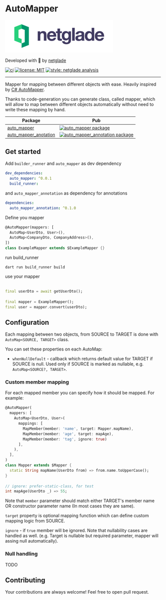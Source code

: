 # AutoMapper

<a href="https://netglade.cz/en">
  <picture>
    <source media="(prefers-color-scheme: dark)" srcset="https://raw.githubusercontent.com/netglade/.github/main/assets/netglade_logo_light.png">
    <source media="(prefers-color-scheme: light)" srcset="https://raw.githubusercontent.com/netglade/.github/main/assets/netglade_logo_dark.png">
    <img alt="netglade" src="https://raw.githubusercontent.com/netglade/.github/main/assets/netglade_logo_dark.png">
  </picture>
</a>

Developed with 💚 by [netglade][netglade_link]

[![ci][ci_badge]][ci_badge_link]
[![license: MIT][license_badge]][license_badge_link]
[![style: netglade analysis][style_badge]][style_badge_link]

---

Mapper for mapping between different objects with ease. Heavily inspired by [C# AutoMapper][auto_mapper_net_link].

Thanks to code-generation you can generate class, called mapper,
which will allow to map between different objects automatically
without need to write these mapping by hand. 

| Package                                                 | Pub                                                                                                 |
|---------------------------------------------------------|-----------------------------------------------------------------------------------------------------|
| [auto_mapper](packages/auto_mapper)          | [![auto_mapper package][auto_mapper_pub_badge]][auto_mapper_pub_link]                               |
| [auto_mapper_anotation](packages/auto_mapper_annotation) | [![auto_mapper_annotation package][auto_mapper_annotation_pub_badge]][auto_mapper_annotation_pub_link] |

## Get started

Add `builder_runner` and `auto_mapper` as dev dependency

```yaml
dev_dependencies:
  auto_mapper: ^0.0.1
  build_runner: 
```
and `auto_mapper_annotation` as dependency for annotations

```yaml
dependencies:
  auto_mapper_annotation: ^0.1.0
```

Define you mapper

```dart
@AutoMapper(mappers: [
  AutoMap<UserDto, User>(),
  AutoMap<CompanyDto, CompanyAddress>(),
])
class ExampleMapper extends $ExampleMapper {}
```

run build_runner 

```
dart run build_runner build
```

use your mapper 

```dart

final userDto = await getUserDto();

final mapper = ExampleMapper();
final user = mapper.convert(userDto);

```

## Configuration

Each mapping between two objects, from SOURCE to TARGET is done with `AutoMap<SOURCE, TARGET>` class. 

You can set these properties on each AutoMap: 

 - `whenNullDefault` - callback which returns default value for TARGET if SOURCE is null. Used only if SOURCE is marked as nullable, e.g. `AutoMap<SOURCE?, TARGET>`. 

### Custom member mapping

For each mapped member you can specify how it should be mapped. For example: 

```dart
@AutoMapper(
  mappers: [
    AutoMap<UserDto, User>(
      mappings: [
        MapMember(member: 'name', target: Mapper.mapName),
        MapMember(member: 'age', target: mapAge),
        MapMember(member: 'tag', ignore: true)
      ],
    ),
  ],
)
class Mapper extends $Mapper {
  static String mapName(UserDto from) => from.name.toUpperCase();
}

// ignore: prefer-static-class, for test
int mapAge(UserDto _) => 55;
```

Note that `member` parameter should match either TARGET's  member name OR constructor parameter name (In most cases they are same).

`target` property is optional mapping function which can define custom mapping logic from SOURCE. 

`ignore` - if `true` member will be ignored. Note that nullability cases are handled as well. (e.g. Target is nullable but required parameter, mapper will assing null automatically).


### Null handling

TODO



## Contributing

Your contributions are always welcome! Feel free to open pull request. 

[netglade_link]: https://netglade.cz/en

[ci_badge]: https://github.com/netglade/sliver_app_bar_builder/workflows/ci/badge.svg
[ci_badge_link]: https://github.com/netglade/sliver_app_bar_builder/actions
[license_badge]: https://img.shields.io/badge/license-MIT-blue.svg
[license_badge_link]: https://opensource.org/licenses/MIT
[style_badge]: https://img.shields.io/badge/style-netglade_analysis-26D07C.svg
[style_badge_link]: https://pub.dev/packages/netglade_analysis

[auto_mapper_pub_badge]: https://img.shields.io/pub/v/auto_mapper.svg
[auto_mapper_pub_link]: https://pub.dartlang.org/packages/auto_mapper
[auto_mapper_annotation_pub_badge]: https://img.shields.io/pub/v/auto_mapper_annotation.svg
[auto_mapper_annotation_pub_link]: https://pub.dartlang.org/packages/auto_mapper_annotation

[auto_mapper_net_link]: https://automapper.org
